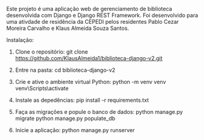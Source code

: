 Este projeto é uma aplicação web de gerenciamento de biblioteca desenvolvida com Django e Django REST Framework.  Foi desenvolvido para uma ativdade de residência da CEPEDI pelos residentes Pablo Cezar Moreira Carvalho e Klaus Almeida Souza Santos.


Instalação:

1. Clone o repositório:
git clone https://github.com/KlausAlmeida1/biblioteca-django-v2.git

2. Entre na pasta:
cd biblioteca-django-v2

3. Crie e ative o ambiente virtual Python:
python -m venv venv
venv\Scripts\activate

4. Instale as depedências:
pip install -r requirements.txt

5. Faça as migrações e popule o banco de dados:
python manage.py migrate
python manage.py populate_db

6. Inicie a aplicação:
python manage.py runserver



